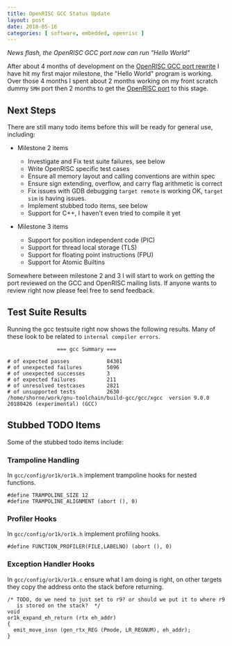 ```yaml
---
title: OpenRISC GCC Status Update
layout: post
date: 2018-05-16
categories: [ software, embedded, openrisc ]
---
```


*News flash, the OpenRISC GCC port now can run "Hello World"*

After about 4 months of development on the [OpenRISC GCC port rewrite](/software/embedded/openrisc/2018/02/03/openrisc_gcc_rewrite.html)
I have hit my first major milestone, the "Hello World" program is working.  Over those
4 months I spent about 2 months working on my front scratch dummy `SMH` port
then 2 months to get the [OpenRISC port](https://github.com/stffrdhrn/gcc/tree/or1k-port)
to this stage.

## Next Steps

There are still many todo items before this will be ready for general use, including:

- Milestone 2 items
  - Investigate and Fix test suite failures, see below
  - Write OpenRISC specific test cases
  - Ensure all memory layout and calling conventions are within spec
  - Ensure sign extending, overflow, and carry flag arithmetic is correct
  - Fix issues with GDB debugging `target remote` is working OK, `target sim` is having issues.
  - Implement stubbed todo items, see below
  - Support for C++, I haven't even tried to compile it yet

- Milestone 3 items
  - Support for position independent code (PIC)
  - Support for thread local storage (TLS)
  - Support for floating point instructions (FPU)
  - Support for Atomic Builtins

Somewhere between milestone 2 and 3 I will start to work on getting the port
reviewed on the GCC and OpenRISC mailing lists.  If anyone wants to review right
now please feel free to send feedback.

## Test Suite Results

Running the gcc testsuite right now shows the following results.  Many of these
look to be related to `internal compiler errors`.

```
                === gcc Summary ===

# of expected passes            84301
# of unexpected failures        5096
# of unexpected successes       3
# of expected failures          211
# of unresolved testcases       2821
# of unsupported tests          2630
/home/shorne/work/gnu-toolchain/build-gcc/gcc/xgcc  version 9.0.0 20180426 (experimental) (GCC)
```

## Stubbed TODO Items

Some of the stubbed todo items include:

### Trampoline Handling

In `gcc/config/or1k/or1k.h` implement trampoline hooks for nested functions.

```
#define TRAMPOLINE_SIZE 12
#define TRAMPOLINE_ALIGNMENT (abort (), 0)
```

### Profiler Hooks

In `gcc/config/or1k/or1k.h` implement profiling hooks.

```
#define FUNCTION_PROFILER(FILE,LABELNO) (abort (), 0)
```

### Exception Handler Hooks

In `gcc/config/or1k/or1k.c` ensure what I am doing is right, on other targets
they copy the address onto the stack before returning.

```
/* TODO, do we need to just set to r9? or should we put it to where r9
   is stored on the stack?  */
void
or1k_expand_eh_return (rtx eh_addr)
{
  emit_move_insn (gen_rtx_REG (Pmode, LR_REGNUM), eh_addr);
}
```

